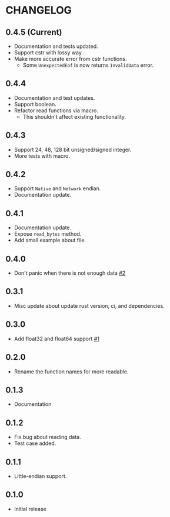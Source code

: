 # CHANGELOG

## 0.4.5 (Current)
 - Documentation and tests updated.
 - Support cstr with lossy way.
 - Make more accurate error from cstr functions.
    * Some `UnexpectedEof` is now returns `InvalidData` error.

## 0.4.4
 - Documentation and test updates.
 - Support boolean.
 - Refactor read functions via macro.
    * This shouldn't affect existing functionality.

## 0.4.3
 - Support 24, 48, 128 bit unsigned/signed integer.
 - More tests with macro.

## 0.4.2
 - Support `Native` and `Network` endian.
 - Documentation update.

## 0.4.1
 - Documentation update.
 - Expose `read_bytes` method.
 - Add small example about file.

## 0.4.0
 - Don't panic when there is not enough data [#2](https://github.com/MPThLee/binary-reader.rs/pull/2)
 
## 0.3.1
 - Misc update about update rust version, ci, and dependencies.

## 0.3.0
 - Add float32 and float64 support [#1](https://github.com/MPThLee/binary-reader.rs/pull/1)

## 0.2.0
 - Rename the function names for more readable.

## 0.1.3
 - Documentation

## 0.1.2
 - Fix bug about reading data.
 - Test case added.

## 0.1.1
 - Little-endian support.

## 0.1.0
 - Initial release